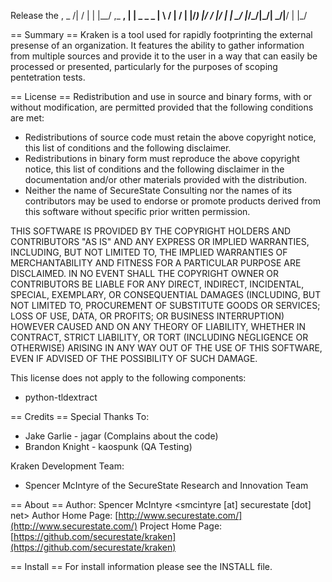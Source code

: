 Release the
     ,                  _
    /|   /             | |
     |__/   ,_    __,  | |   _   _  _
     | \   /  |  /  |  |/_) |/  / |/ |
     |  \_/   |_/\_/|_/| \_/|__/  |  |_/

== Summary ==
Kraken is a tool used for rapidly footprinting the external presense of an
organization.  It features the ability to gather information from multiple
sources and provide it to the user in a way that can easily be processed or
presented, particularly for the purposes of scoping pentetration tests.

== License ==
Redistribution and use in source and binary forms, with or without
modification, are permitted provided that the following conditions are
met:

 * Redistributions of source code must retain the above copyright
   notice, this list of conditions and the following disclaimer.
 * Redistributions in binary form must reproduce the above
   copyright notice, this list of conditions and the following disclaimer
   in the documentation and/or other materials provided with the
   distribution.
 * Neither the name of SecureState Consulting nor the names of its
   contributors may be used to endorse or promote products derived from
   this software without specific prior written permission.

THIS SOFTWARE IS PROVIDED BY THE COPYRIGHT HOLDERS AND CONTRIBUTORS
"AS IS" AND ANY EXPRESS OR IMPLIED WARRANTIES, INCLUDING, BUT NOT
LIMITED TO, THE IMPLIED WARRANTIES OF MERCHANTABILITY AND FITNESS FOR
A PARTICULAR PURPOSE ARE DISCLAIMED. IN NO EVENT SHALL THE COPYRIGHT
OWNER OR CONTRIBUTORS BE LIABLE FOR ANY DIRECT, INDIRECT, INCIDENTAL,
SPECIAL, EXEMPLARY, OR CONSEQUENTIAL DAMAGES (INCLUDING, BUT NOT
LIMITED TO, PROCUREMENT OF SUBSTITUTE GOODS OR SERVICES; LOSS OF USE,
DATA, OR PROFITS; OR BUSINESS INTERRUPTION) HOWEVER CAUSED AND ON ANY
THEORY OF LIABILITY, WHETHER IN CONTRACT, STRICT LIABILITY, OR TORT
(INCLUDING NEGLIGENCE OR OTHERWISE) ARISING IN ANY WAY OUT OF THE USE
OF THIS SOFTWARE, EVEN IF ADVISED OF THE POSSIBILITY OF SUCH DAMAGE.

This license does not apply to the following components:
 * python-tldextract

== Credits ==
Special Thanks To:
 * Jake Garlie - jagar (Complains about the code)
 * Brandon Knight - kaospunk (QA Testing)

Kraken Development Team:
 * Spencer McIntyre of the SecureState Research and Innovation Team

== About ==
Author: Spencer McIntyre <smcintyre [at] securestate [dot] net>
Author Home Page: [http://www.securestate.com/](http://www.securestate.com/)
Project Home Page: [https://github.com/securestate/kraken](https://github.com/securestate/kraken)

== Install ==
For install information please see the INSTALL file.

